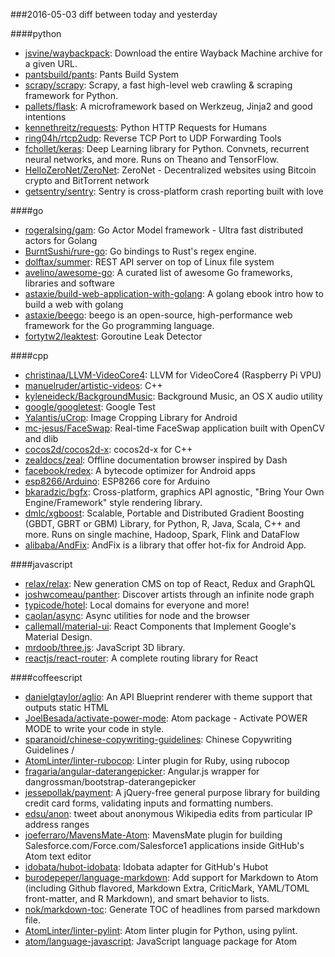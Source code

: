 ###2016-05-03
diff between today and yesterday

####python
* [jsvine/waybackpack](https://github.com/jsvine/waybackpack): Download the entire Wayback Machine archive for a given URL.
* [pantsbuild/pants](https://github.com/pantsbuild/pants): Pants Build System
* [scrapy/scrapy](https://github.com/scrapy/scrapy): Scrapy, a fast high-level web crawling & scraping framework for Python.
* [pallets/flask](https://github.com/pallets/flask): A microframework based on Werkzeug, Jinja2 and good intentions
* [kennethreitz/requests](https://github.com/kennethreitz/requests): Python HTTP Requests for Humans
* [ring04h/rtcp2udp](https://github.com/ring04h/rtcp2udp): Reverse TCP Port to UDP Forwarding Tools
* [fchollet/keras](https://github.com/fchollet/keras): Deep Learning library for Python. Convnets, recurrent neural networks, and more. Runs on Theano and TensorFlow.
* [HelloZeroNet/ZeroNet](https://github.com/HelloZeroNet/ZeroNet): ZeroNet - Decentralized websites using Bitcoin crypto and BitTorrent network
* [getsentry/sentry](https://github.com/getsentry/sentry): Sentry is cross-platform crash reporting built with love

####go
* [rogeralsing/gam](https://github.com/rogeralsing/gam): Go Actor Model framework - Ultra fast distributed actors for Golang
* [BurntSushi/rure-go](https://github.com/BurntSushi/rure-go): Go bindings to Rust's regex engine.
* [dolftax/summer](https://github.com/dolftax/summer): REST API server on top of Linux file system
* [avelino/awesome-go](https://github.com/avelino/awesome-go): A curated list of awesome Go frameworks, libraries and software
* [astaxie/build-web-application-with-golang](https://github.com/astaxie/build-web-application-with-golang): A golang ebook intro how to build a web with golang
* [astaxie/beego](https://github.com/astaxie/beego): beego is an open-source, high-performance web framework for the Go programming language.
* [fortytw2/leaktest](https://github.com/fortytw2/leaktest): Goroutine Leak Detector

####cpp
* [christinaa/LLVM-VideoCore4](https://github.com/christinaa/LLVM-VideoCore4): LLVM for VideoCore4 (Raspberry Pi VPU)
* [manuelruder/artistic-videos](https://github.com/manuelruder/artistic-videos): C++
* [kyleneideck/BackgroundMusic](https://github.com/kyleneideck/BackgroundMusic): Background Music, an OS X audio utility
* [google/googletest](https://github.com/google/googletest): Google Test
* [Yalantis/uCrop](https://github.com/Yalantis/uCrop): Image Cropping Library for Android
* [mc-jesus/FaceSwap](https://github.com/mc-jesus/FaceSwap): Real-time FaceSwap application built with OpenCV and dlib
* [cocos2d/cocos2d-x](https://github.com/cocos2d/cocos2d-x): cocos2d-x for C++
* [zealdocs/zeal](https://github.com/zealdocs/zeal): Offline documentation browser inspired by Dash
* [facebook/redex](https://github.com/facebook/redex): A bytecode optimizer for Android apps
* [esp8266/Arduino](https://github.com/esp8266/Arduino): ESP8266 core for Arduino
* [bkaradzic/bgfx](https://github.com/bkaradzic/bgfx): Cross-platform, graphics API agnostic, "Bring Your Own Engine/Framework" style rendering library.
* [dmlc/xgboost](https://github.com/dmlc/xgboost): Scalable, Portable and Distributed Gradient Boosting (GBDT, GBRT or GBM) Library, for Python, R, Java, Scala, C++ and more. Runs on single machine, Hadoop, Spark, Flink and DataFlow
* [alibaba/AndFix](https://github.com/alibaba/AndFix): AndFix is a library that offer hot-fix for Android App.

####javascript
* [relax/relax](https://github.com/relax/relax): New generation CMS on top of React, Redux and GraphQL
* [joshwcomeau/panther](https://github.com/joshwcomeau/panther): Discover artists through an infinite node graph
* [typicode/hotel](https://github.com/typicode/hotel): Local domains for everyone and more!
* [caolan/async](https://github.com/caolan/async): Async utilities for node and the browser
* [callemall/material-ui](https://github.com/callemall/material-ui): React Components that Implement Google's Material Design.
* [mrdoob/three.js](https://github.com/mrdoob/three.js): JavaScript 3D library.
* [reactjs/react-router](https://github.com/reactjs/react-router): A complete routing library for React

####coffeescript
* [danielgtaylor/aglio](https://github.com/danielgtaylor/aglio): An API Blueprint renderer with theme support that outputs static HTML
* [JoelBesada/activate-power-mode](https://github.com/JoelBesada/activate-power-mode): Atom package - Activate POWER MODE to write your code in style.
* [sparanoid/chinese-copywriting-guidelines](https://github.com/sparanoid/chinese-copywriting-guidelines): Chinese Copywriting Guidelines / 
* [AtomLinter/linter-rubocop](https://github.com/AtomLinter/linter-rubocop): Linter plugin for Ruby, using rubocop
* [fragaria/angular-daterangepicker](https://github.com/fragaria/angular-daterangepicker): Angular.js wrapper for dangrossman/bootstrap-daterangepicker
* [jessepollak/payment](https://github.com/jessepollak/payment): A jQuery-free general purpose library for building credit card forms, validating inputs and formatting numbers.
* [edsu/anon](https://github.com/edsu/anon): tweet about anonymous Wikipedia edits from particular IP address ranges
* [joeferraro/MavensMate-Atom](https://github.com/joeferraro/MavensMate-Atom): MavensMate plugin for building Salesforce.com/Force.com/Salesforce1 applications inside GitHub's Atom text editor
* [idobata/hubot-idobata](https://github.com/idobata/hubot-idobata): Idobata adapter for GitHub's Hubot
* [burodepeper/language-markdown](https://github.com/burodepeper/language-markdown): Add support for Markdown to Atom (including Github flavored, Markdown Extra, CriticMark, YAML/TOML front-matter, and R Markdown), and smart behavior to lists.
* [nok/markdown-toc](https://github.com/nok/markdown-toc): Generate TOC of headlines from parsed markdown file.
* [AtomLinter/linter-pylint](https://github.com/AtomLinter/linter-pylint): Atom linter plugin for Python, using pylint.
* [atom/language-javascript](https://github.com/atom/language-javascript): JavaScript language package for Atom
